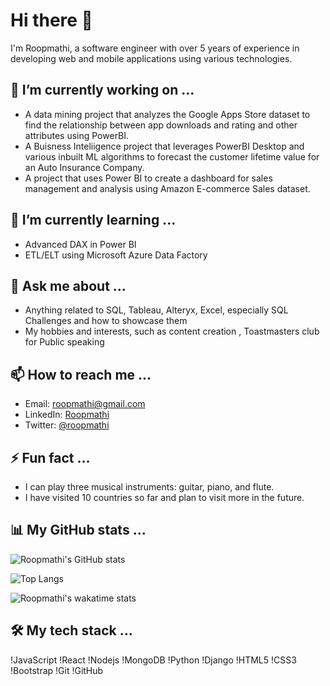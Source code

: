 # Hi there 👋

I'm Roopmathi, a software engineer with over 5 years of experience in developing web and mobile applications using various technologies.

## 🔭 I’m currently working on ...

- A data mining project that analyzes the Google Apps Store dataset to find the relationship between app downloads and rating and other attributes using PowerBI.
- A Buisness Inteliigence project that leverages PowerBI Desktop and various inbuilt ML algorithms to forecast the customer lifetime value for an Auto Insurance Company.
- A project that uses Power BI to create a dashboard for sales management and analysis using Amazon E-commerce Sales dataset.

## 🌱 I’m currently learning ...

- Advanced DAX in Power BI
- ETL/ELT using Microsoft Azure Data Factory

## 💬 Ask me about ...

- Anything related to SQL, Tableau, Alteryx, Excel, especially SQL Challenges and how to showcase them
- My hobbies and interests, such as content creation , Toastmasters club for Public speaking

## 📫 How to reach me ...

- Email: roopmathi@gmail.com
- LinkedIn: [Roopmathi](https://www.sitepoint.com/github-profile-readme/)
- Twitter: [@roopmathi](https://bootcamp.uxdesign.cc/how-to-design-an-attractive-github-profile-readme-3618d6c53783)

## ⚡ Fun fact ...

- I can play three musical instruments: guitar, piano, and flute.
- I have visited 10 countries so far and plan to visit more in the future.

## 📊 My GitHub stats ...

![Roopmathi's GitHub stats](https://catalins.tech/how-to-create-a-kickass-github-profile-page/)

![Top Langs](https://dev.to/ruppysuppy/beautify-your-github-profile-like-a-pro-5093)

![Roopmathi's wakatime stats](https://dev.to/alekswritescode/easiest-way-to-set-up-your-github-profile-page-3gn8)

## 🛠 My tech stack ...

!JavaScript
!React
!Nodejs
!MongoDB
!Python
!Django
!HTML5
!CSS3
!Bootstrap
!Git
!GitHub
